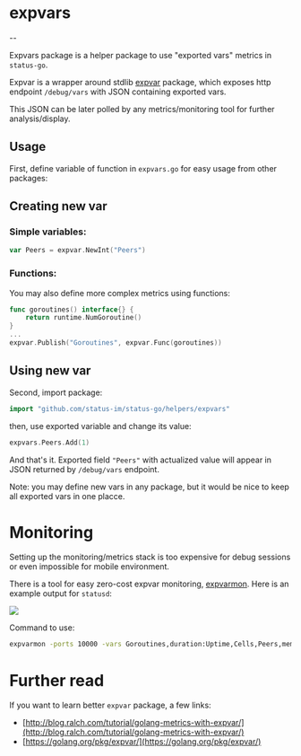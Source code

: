 # expvars
--

Expvars package is a helper package to use "exported vars" metrics in `status-go`.

Expvar is a wrapper around stdlib [expvar](https://golang.org/pkg/expvar/) package, which exposes http endpoint `/debug/vars` with JSON containing exported vars.

This JSON can be later polled by any metrics/monitoring tool for further analysis/display.

## Usage

First, define variable of function in `expvars.go` for easy usage from other packages:

## Creating new var
### Simple variables:

```go
var Peers = expvar.NewInt("Peers")
```

### Functions:
You may also define more complex metrics using functions:

```go
func goroutines() interface{} {
	return runtime.NumGoroutine()
}
...
expvar.Publish("Goroutines", expvar.Func(goroutines))
```
## Using new var
Second, import package:

```go
import "github.com/status-im/status-go/helpers/expvars"
```

then, use exported variable and change its value:

```go
expvars.Peers.Add(1)
```
And that's it. Exported field `"Peers"` with actualized value will appear in JSON returned by `/debug/vars` endpoint.

Note: you may define new vars in any package, but it would be nice to keep all exported vars in one placce.

# Monitoring
Setting up the monitoring/metrics stack is too expensive for debug sessions or even impossible for mobile environment.

There is a tool for easy zero-cost expvar monitoring, [expvarmon](https://github.com/divan/expvarmon). Here is an example output for `statusd`:

![](https://i.imgur.com/oz11bmT.png)

Command to use:

```bash
expvarmon -ports 10000 -vars Goroutines,duration:Uptime,Cells,Peers,mem:memstats.Alloc,mem:memstats.Sys,mem:memstats.HeapAlloc,mem:memstats.HeapInuse,duration:memstats.PauseNs,duration:memstats.PauseTotalNs -i 500ms
```

# Further read
If you want to learn better `expvar` package, a few links:

 - [http://blog.ralch.com/tutorial/golang-metrics-with-expvar/](http://blog.ralch.com/tutorial/golang-metrics-with-expvar/)
 - [https://golang.org/pkg/expvar/](https://golang.org/pkg/expvar/)